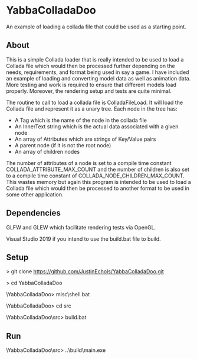 # YabbaColladaDoo
An example of loading a collada file that could be used as a starting point.

## About
This is a simple Collada loader that is really intended to be used to load a Collada file which would then be processed further depending on the needs, requirements, and format being used in say a game. I have included an example of loading and converting model data as well as animation data. More testing and work is required to ensure that different models load properly. Moreover, the rendering setup and tests are quite minimal. 

The routine to call to load a collada file is ColladaFileLoad. It will load the Collada file and represent it as a unary tree. Each node in the tree has:

- A Tag which is the name of the node in the collada file
- An InnerText string which is the actual data associated with a given node
- An array of Attributes which are strings of Key/Value pairs
- A parent node (if it is not the root node)
- An array of children nodes

The number of attributes of a node is set to a compile time constant COLLADA_ATTRIBUTE_MAX_COUNT and the number of children is also set to a compile time constant of COLLADA_NODE_CHILDREN_MAX_COUNT. This wastes memory but again this program is intended to be used to load a Collada file which would then be processed to another format to be used in some other application.

## Dependencies
GLFW and GLEW which facilitate rendering tests via OpenGL.

Visual Studio 2019 if you intend to use the build.bat file to build.

## Setup
\> git clone https://github.com/JustinEchols/YabbaColladaDoo.git

\> cd YabbaColladaDoo

\YabbaColladaDoo> misc\shell.bat

\YabbaColladaDoo> cd src

\YabbaColladaDoo\src> build.bat

## Run
\YabbaColladaDoo\src> ..\build\main.exe

